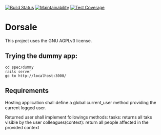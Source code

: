 [![Build Status](https://semaphoreci.com/api/v1/agilidee/dorsale/branches/master/badge.svg)](https://semaphoreci.com/agilidee/dorsale)
[![Maintainability](https://api.codeclimate.com/v1/badges/c3b2143566f714fcb104/maintainability)](https://codeclimate.com/github/agilidee/dorsale/maintainability)
[![Test Coverage](https://api.codeclimate.com/v1/badges/c3b2143566f714fcb104/test_coverage)](https://codeclimate.com/github/agilidee/dorsale/test_coverage)

# Dorsale

This project uses the GNU AGPLv3 license.


## Trying the dummy app:

```
cd spec/dummy
rails server
go to http://localhost:3000/
```

## Requirements
Hosting application shall define a global current_user method providing the current logged user.

Returned user shall implement followings methods:
tasks: returns all taks visible by the user
colleagues(context): return all people affected in the provided context
